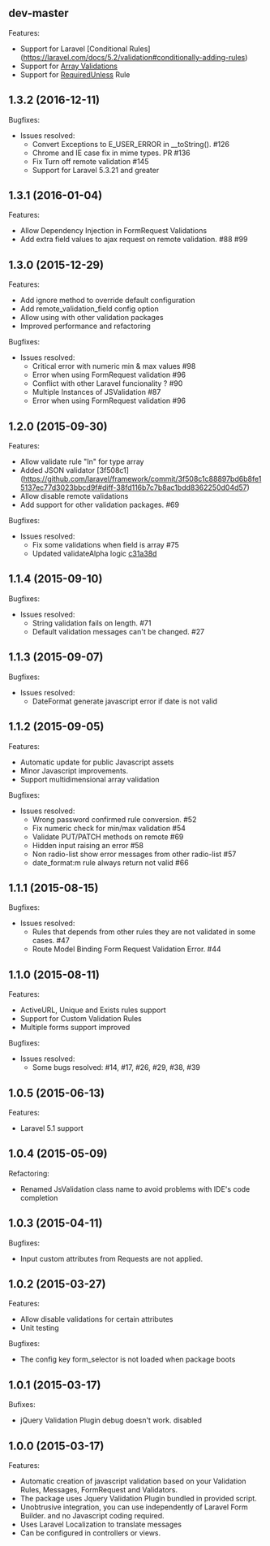 ## dev-master

Features:
 - Support for Laravel [Conditional Rules] (https://laravel.com/docs/5.2/validation#conditionally-adding-rules)
 - Support for [Array Validations](https://laravel.com/docs/5.2/validation#validating-arrays)
 - Support for [RequiredUnless](https://laravel.com/docs/5.2/validation#rule-required-unless) Rule

## 1.3.2 (2016-12-11)

Bugfixes:

 - Issues resolved:
     - Convert Exceptions to E_USER_ERROR in __toString(). #126
     - Chrome and IE case fix in mime types. PR #136 
     - Fix Turn off remote validation #145
     - Support for Laravel 5.3.21 and greater
     

## 1.3.1 (2016-01-04)

Features:
 - Allow Dependency Injection in FormRequest Validations
 - Add extra field values to ajax request on remote validation. #88 #99

## 1.3.0 (2015-12-29)

Features:
 - Add ignore method to override default configuration
 - Add remote_validation_field config option
 - Allow using with other validation packages
 - Improved performance and refactoring
 

Bugfixes:

 - Issues resolved:
    - Critical error with numeric min & max values #98 
    - Error when using FormRequest validation #96
    - Conflict with other Laravel funcionality ? #90
    - Multiple Instances of JSValidation #87
    - Error when using FormRequest validation #96 


## 1.2.0 (2015-09-30)

Features:

 - Allow validate rule "In" for type array 
 - Added JSON validator [3f508c1] (https://github.com/laravel/framework/commit/3f508c1c88897bd6b8fe15137ec77d3023bbcd9f#diff-38fd116b7c7b8ac1bdd8362250d04d57)
 - Allow disable remote validations
 - Add support for other validation packages. #69

Bugfixes:

 - Issues resolved:
    - Fix some validations when field is array #75 
    - Updated validateAlpha logic [c31a38d](https://github.com/laravel/framework/commit/c31a38d596c1913696ace0cd77201cf675748fe8)


## 1.1.4 (2015-09-10)

Bugfixes:

 - Issues resolved:
    -  String validation fails on length. #71
    -  Default validation messages can't be changed. #27



## 1.1.3 (2015-09-07)

Bugfixes:

 - Issues resolved:
    - DateFormat generate javascript error if date is not valid


## 1.1.2 (2015-09-05)

Features:

 - Automatic update for public Javascript assets
 - Minor Javascript improvements.
 - Support multidimensional array validation

Bugfixes:

 - Issues resolved:
    - Wrong password confirmed rule conversion. #52
    - Fix numeric check for min/max validation #54
	- Validate PUT/PATCH methods on remote #69
	- Hidden input raising an error #58
	- Non radio-list show error messages from other radio-list #57 
	- date_format:m rule always return not valid #66 
	

## 1.1.1 (2015-08-15)

Bugfixes: 

 - Issues resolved:
     - Rules that depends from other rules they are not validated in some cases. #47
     - Route Model Binding Form Request Validation Error. #44


## 1.1.0 (2015-08-11)

Features:

 - ActiveURL, Unique and Exists rules support
 - Support for Custom Validation Rules
 - Multiple forms support improved

Bugfixes:

 - Issues resolved:
   -  Some bugs resolved: #14, #17, #26, #29, #38, #39


## 1.0.5 (2015-06-13)

Features:

 - Laravel 5.1 support


## 1.0.4 (2015-05-09)

Refactoring:

 - Renamed JsValidation class name to avoid problems with IDE's code completion

## 1.0.3 (2015-04-11)

Bugfixes:

 - Input custom attributes from Requests are not applied.


## 1.0.2 (2015-03-27)

Features:

 - Allow disable validations for certain attributes
 - Unit testing

Bugfixes:

 - The config key form_selector is not loaded when package boots


## 1.0.1 (2015-03-17)

Bufixes:

 - jQuery Validation Plugin debug doesn't work. disabled
 
 
## 1.0.0 (2015-03-17)

Features:
 
 - Automatic creation of javascript validation based on your Validation Rules, Messages, FormRequest and Validators.
 - The package uses Jquery Validation Plugin bundled in provided script.
 - Unobtrusive integration, you can use independently of Laravel Form Builder. and no Javascript coding required.
 - Uses Laravel Localization to translate messages
 - Can be configured in controllers or views.
 
